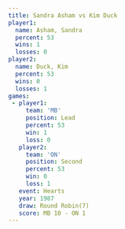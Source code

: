 ```yaml
---
title: Sandra Asham vs Kim Duck
player1:             
  name: Asham, Sandra
  percent: 53        
  wins: 1            
  losses: 0          
player2:             
  name: Duck, Kim    
  percent: 53        
  wins: 0            
  losses: 1          
games:
 - player1:        
     team: 'MB'    
     position: Lead
     percent: 53   
     win: 1        
     loss: 0       
   player2:          
     team: 'ON'      
     position: Second
     percent: 53     
     win: 0          
     loss: 1         
   event: Hearts       
   year: 1987          
   draw: Round Robin(7)
   score: MB 10 - ON 1 
---
```

